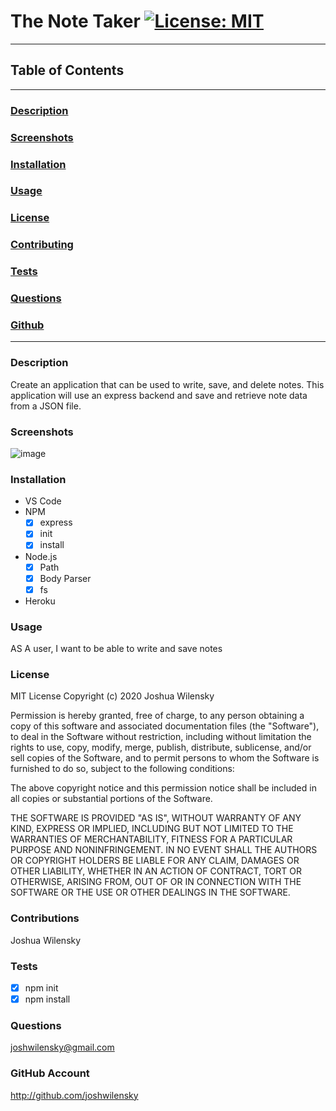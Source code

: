 # The Note Taker [![License: MIT](https://img.shields.io/badge/License-MIT-yellow.svg)](https://opensource.org/licenses/MIT)

---

## Table of Contents

---

### [Description](#Description)

### [Screenshots](#Screenshots)

### [Installation](#Installation)

### [Usage](#Usage)

### [License](#License)

### [Contributing](#Contributing)

### [Tests](#Tests)

### [Questions](#Questions)

### [Github](#Github)

---

### <a name="Description"></a>Description

Create an application that can be used to write, save, and delete notes. This application will use an express backend and save and retrieve note data from a JSON file.

### <a name="Screenshots"></a>Screenshots

![image](https://user-images.githubusercontent.com/66797344/89087569-b67b2180-d362-11ea-8d98-bee7449934bf.png)

### <a name="Installation"></a>Installation

- VS Code
- NPM
  - [x] express
  - [x] init
  - [x] install
- Node.js
  - [x] Path
  - [x] Body Parser
  - [x] fs
- Heroku

### <a name="Usage"></a>Usage

AS A user, I want to be able to write and save notes

### <a name="License"></a>License

MIT License
Copyright (c) 2020 Joshua Wilensky

Permission is hereby granted, free of charge, to any person obtaining a copy
of this software and associated documentation files (the "Software"), to deal
in the Software without restriction, including without limitation the rights
to use, copy, modify, merge, publish, distribute, sublicense, and/or sell
copies of the Software, and to permit persons to whom the Software is
furnished to do so, subject to the following conditions:

The above copyright notice and this permission notice shall be included in all
copies or substantial portions of the Software.

THE SOFTWARE IS PROVIDED "AS IS", WITHOUT WARRANTY OF ANY KIND, EXPRESS OR
IMPLIED, INCLUDING BUT NOT LIMITED TO THE WARRANTIES OF MERCHANTABILITY,
FITNESS FOR A PARTICULAR PURPOSE AND NONINFRINGEMENT. IN NO EVENT SHALL THE
AUTHORS OR COPYRIGHT HOLDERS BE LIABLE FOR ANY CLAIM, DAMAGES OR OTHER
LIABILITY, WHETHER IN AN ACTION OF CONTRACT, TORT OR OTHERWISE, ARISING FROM,
OUT OF OR IN CONNECTION WITH THE SOFTWARE OR THE USE OR OTHER DEALINGS IN THE
SOFTWARE.

### <a name="Contributing"></a>Contributions

Joshua Wilensky

### <a name="Tests"></a>Tests

- [x] npm init
- [x] npm install

### <a name="Questions"></a>Questions

joshwilensky@gmail.com

### <a name="Github"></a>GitHub Account

http://github.com/joshwilensky
